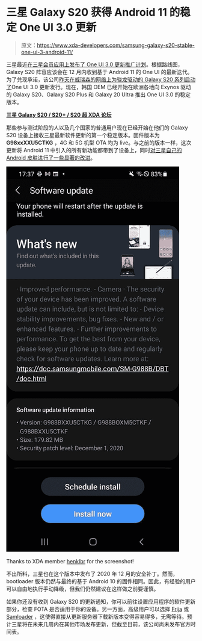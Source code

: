 # 三星 Galaxy S20 获得 Android 11 的稳定 One UI 3.0 更新

> 原文：<https://www.xda-developers.com/samsung-galaxy-s20-stable-one-ui-3-android-11/>

三星最近[在三星会员应用上发布了 One UI 3.0 更新推广计划](https://www.xda-developers.com/samsung-galaxy-phone-one-ui-3-0-android-11-update-timeline/)。根据路线图，Galaxy S20 阵容应该会在 12 月内收到基于 Android 11 的 One UI 的最新迭代。为了兑现承诺，该公司[昨天在威瑞森的网络上为骁龙驱动的 Galaxy S20 系列启动了](https://www.xda-developers.com/samsung-galaxy-s20-verizon-one-ui-3-android-11/)One UI 3.0 更新发行。现在，韩国 OEM 已经开始在欧洲各地向 Exynos 驱动的 Galaxy S20、Galaxy S20 Plus 和 Galaxy 20 Ultra 推出 One UI 3.0 的稳定版本。

**[三星 Galaxy S20 / S20+ / S20 超 XDA 论坛](https://forum.xda-developers.com/c/samsung-galaxy-s20-s20-s20-ultra.9711/)**

那些参与测试阶段的人以及几个国家的普通用户现在已经开始在他们的 Galaxy S20 设备上接收三星最新软件更新的第一个稳定版本。固件版本为 **G98xxXXU5CTKG** ，4G 和 5G 机型 OTA 均为 live。与之前的版本一样，这次更新将 Android 11 中引入的所有新功能都带到了设备上，同时[对三星自己的 Android 皮肤进行了一些显著的改进](https://news.samsung.com/global/samsung-one-ui-3-takes-user-experience-to-new-heights-with-android-11)。

 <picture>![Samsung Galaxy S20 Exynos One UI 3.0 Android 11 Stable](img/7c145562c53e8236c384131bfeab3272.png)</picture> 

Thanks to XDA member [henklbr](https://forum.xda-developers.com/m/henklbr.1586120/) for the screenshot!

不出所料，三星也在这个版本中发布了 2020 年 12 月的安全补丁。然而，bootloader 版本仍然与最终的基于 Android 10 的固件相同。因此，有经验的用户可以自由地执行手动降级，但我们仍然建议在这样做之前要谨慎。

如果你还没有收到 Galaxy S20 的更新通知，你可以前往设置应用程序的软件更新部分，检查 FOTA 是否适用于你的设备。另一方面，高级用户可以选择 [Frija](https://forum.xda-developers.com/t/tool-frija-samsung-firmware-downloader-checker.3910594/) 或 [Samloader](https://www.xda-developers.com/samloader-download-updates-samsung-galaxy/) ，这使得直接从更新服务器下载新版本变得容易得多，无需等待。预计三星将在未来几周内在其他市场发布更新，但截至目前，该公司尚未发布官方时间表。